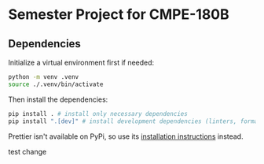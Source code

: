 # Semester Project for CMPE-180B

## Dependencies

Initialize a virtual environment first if needed:

```sh
python -m venv .venv
source ./.venv/bin/activate
```

Then install the dependencies:

```sh
pip install . # install only necessary dependencies
pip install ".[dev]" # install development dependencies (linters, formatters, etc.)
```

Prettier isn't available on PyPi, so use its
[installation instructions](https://prettier.io/docs/install.html) instead.

test change
